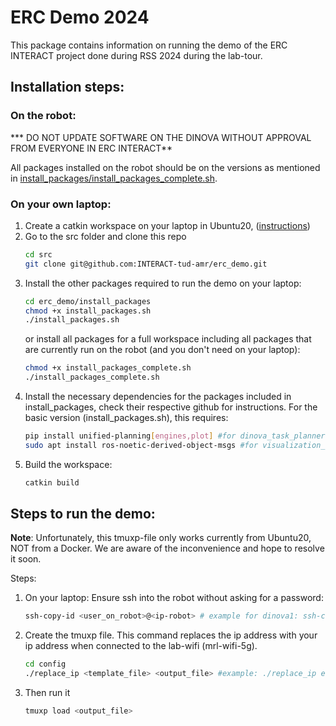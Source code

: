 # ERC Demo 2024

This package contains information on running the demo of the ERC INTERACT project done during RSS 2024 during the lab-tour. 

## Installation steps:
### On the robot:
*** DO NOT UPDATE SOFTWARE ON THE DINOVA WITHOUT APPROVAL FROM EVERYONE IN ERC INTERACT**

All packages installed on the robot should be on the versions as mentioned in [install_packages/install_packages_complete.sh](install_packages/install_packages_complete.sh).

### On your own laptop:
1. Create a catkin workspace on your laptop in Ubuntu20, ([instructions](http://wiki.ros.org/catkin/Tutorials/create_a_workspace))
2. Go to the src folder and clone this repo
   ```bash
   cd src
   git clone git@github.com:INTERACT-tud-amr/erc_demo.git
   ```
3. Install the other packages required to run the demo on your laptop:
   ```bash
   cd erc_demo/install_packages
   chmod +x install_packages.sh
   ./install_packages.sh
   ```
   or install all packages for a full workspace including all packages that are currently run on the robot (and you don't need on your laptop):
   ```bash
   chmod +x install_packages_complete.sh
   ./install_packages_complete.sh
   ```
4. Install the necessary dependencies for the packages included in install_packages, check their respective github for instructions. For the basic version (install_packages.sh), this requires:
   ```bash
   pip install unified-planning[engines,plot] #for dinova_task_planner
   sudo apt install ros-noetic-derived-object-msgs #for visualization_utils
   ```
5. Build the workspace:
   ```bash
   catkin build
   ```
   
## Steps to run the demo:
**Note**: Unfortunately, this tmuxp-file only works currently from Ubuntu20, NOT from a Docker. We are aware of the inconvenience and hope to resolve it soon. 

Steps:
1. On your laptop: Ensure ssh into the robot without asking for a password:
   ```bash
   ssh-copy-id <user_on_robot>@<ip-robot> # example for dinova1: ssh-copy-id dinova@192.168.0.121 #for dingo 1
   ```
2. Create the tmuxp file. This command replaces the ip address with your ip address when connected to the lab-wifi (mrl-wifi-5g).
   ```bash
   cd config
   ./replace_ip <template_file> <output_file> #example: ./replace_ip erc_demo_template.yaml erc_demo_jjohnsen
   ```
3. Then run it 
   ```bash
   tmuxp load <output_file>
   ```

